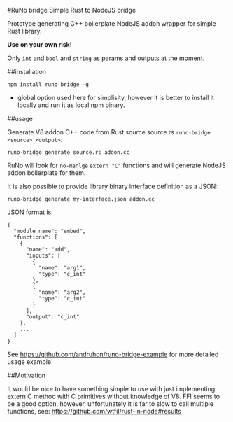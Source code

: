 #RuNo bridge Simple Rust to NodeJS bridge

Prototype generating C++ boilerplate NodeJS addon wrapper for simple Rust library.

**Use on your own risk!**

Only `int` and `bool` and `string` as params and outputs at the moment.

##installation

    npm install runo-bridge -g

* global option used here for simplisity, however it is better to install it locally and run it as local npm binary.

##usage

Generate V8 addon C++ code from Rust source source.rs `runo-bridge <source> <output>`:

    runo-bridge generate source.rs addon.cc

RuNo will look for `no-manlge` `extern "C"` functions and will generate NodeJS addon boilerplate for them.

It is also possible to provide library binary interface definition as a JSON:

    runo-bridge generate my-interface.json addon.cc

JSON format is:

```
{
  "module_name": "embed",
  "functions": [
    {
      "name": "add",
      "inputs": [
        {
          "name": "arg1",
          "type": "c_int"
        },
        {
          "name": "arg2",
          "type": "c_int"
        }
      ],
      "output": "c_int"
    },
    ...
  ]
}
```

See https://github.com/andruhon/runo-bridge-example for more detailed usage example


##Motivation

It would be nice to have something simple to use with just implementing extern C method with C primitives without knowledge of V8. FFI seems to be a good option, however, unfortunately it is far to slow to call multiple functions, see: https://github.com/wtfil/rust-in-node#results
